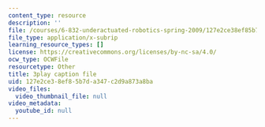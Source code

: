 ```yaml
---
content_type: resource
description: ''
file: /courses/6-832-underactuated-robotics-spring-2009/127e2ce38ef85b7da347c2d9a873a8ba_qtmmwILxVR4.vtt
file_type: application/x-subrip
learning_resource_types: []
license: https://creativecommons.org/licenses/by-nc-sa/4.0/
ocw_type: OCWFile
resourcetype: Other
title: 3play caption file
uid: 127e2ce3-8ef8-5b7d-a347-c2d9a873a8ba
video_files:
  video_thumbnail_file: null
video_metadata:
  youtube_id: null
---
```

